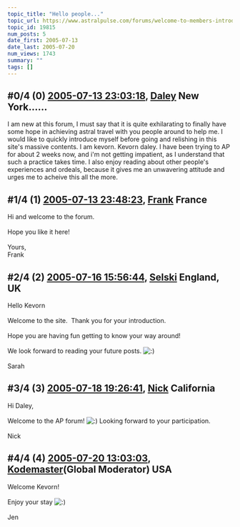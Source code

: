 ```yaml
---
topic_title: "Hello people..."
topic_url: https://www.astralpulse.com/forums/welcome-to-members-introductions!/hello-people-19815
topic_id: 19815
num_posts: 5
date_first: 2005-07-13
date_last: 2005-07-20
num_views: 1743
summary: ""
tags: []
---
```


## \#0/4 (0) [2005-07-13 23:03:18](https://www.astralpulse.com/forums/index.php?msg=170143), [Daley](https://www.astralpulse.com/forums/profile/?u=9429) New York...... ##
<section>
I am new at this forum, I must say that it is quite exhilarating to finally have some hope in achieving astral travel with you people around to help me. I would like to quickly introduce myself before going and relishing in this site's massive contents. I am kevorn. Kevorn daley. I have been trying to AP for about 2 weeks now, and i'm not getting impatient, as I understand that such a practice takes time. I also enjoy reading about other people's experiences and ordeals, because it gives me an unwavering attitude and urges me to acheive this all the more.
</section>

## \#1/4 (1) [2005-07-13 23:48:23](https://www.astralpulse.com/forums/index.php?msg=170152), [Frank](https://www.astralpulse.com/forums/profile/?u=359) France ##
<section>
Hi and welcome to the forum.
<br>
<br>
Hope you like it here!
<br>
<br>
Yours,
<br>
Frank
</section>

## \#2/4 (2) [2005-07-16 15:56:44](https://www.astralpulse.com/forums/index.php?msg=170474), [Selski](https://www.astralpulse.com/forums/profile/?u=6012) England, UK ##
<section>
Hello Kevorn
<br>
<br>
Welcome to the site.  Thank you for your introduction.
<br>
<br>
Hope you are having fun getting to know your way around!
<br>
<br>
We look forward to reading your future posts.
<img alt=":)" class="smiley" src="https://www.astralpulse.com/forums/Smileys/fugue/smiley.png" title="Smiley"/>
<br>
<br>
Sarah
</section>

## \#3/4 (3) [2005-07-18 19:26:41](https://www.astralpulse.com/forums/index.php?msg=170618), [Nick](https://www.astralpulse.com/forums/profile/?u=2080) California ##
<section>
Hi Daley,
<br>
<br>
Welcome to the AP forum!
<img alt=":)" class="smiley" src="https://www.astralpulse.com/forums/Smileys/fugue/smiley.png" title="Smiley"/>
Looking forward to your participation.
<br>
<br>
Nick
</section>

## \#4/4 (4) [2005-07-20 13:03:03](https://www.astralpulse.com/forums/index.php?msg=170771), [Kodemaster](https://www.astralpulse.com/forums/profile/?u=426)(Global Moderator) USA ##
<section>
Welcome Kevorn!
<br>
<br>
Enjoy your stay
<img alt=":)" class="smiley" src="https://www.astralpulse.com/forums/Smileys/fugue/smiley.png" title="Smiley"/>
<br>
<br>
Jen
</section>